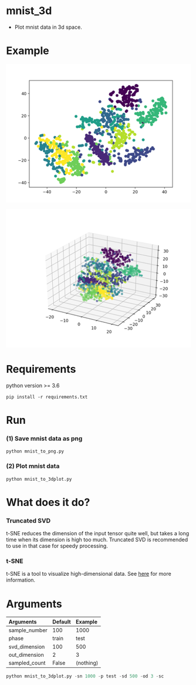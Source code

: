 # mnist_3d
- Plot mnist data in 3d space.

# Example
![2D plot](images/2d.png "2d")

![3D plot](images/3d.png "3d")

# Requirements
python version >= 3.6
```
pip install -r requirements.txt
```

# Run
### (1) Save mnist data as png
```
python mnist_to_png.py
```

### (2) Plot mnist data
```
python mnist_to_3dplot.py
```

# What does it do?
### Truncated SVD
t-SNE reduces the dimension of the input tensor quite well, but takes a long time when its dimension is high too much. Truncated SVD is recommended to use in that case for speedy processing.
### t-SNE
t-SNE is a tool to visualize high-dimensional data. See [here](https://scikit-learn.org/stable/modules/generated/sklearn.manifold.TSNE.html) for more information.

# Arguments
| Arguments | Default | Example |
|:-----------|:------------|:------------|
| sample_number | 100 | 1000 |
| phase | train | test |
| svd_dimension | 100 | 500 |
| out_dimension | 2 | 3 |
| sampled_count | False | (nothing) |

```python
python mnist_to_3dplot.py -sn 1000 -p test -sd 500 -od 3 -sc
```